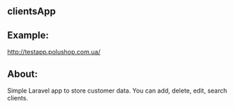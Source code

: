 ## clientsApp

## Example:
http://testapp.polushop.com.ua/

## About:
Simple Laravel app to store customer data.
You can add, delete, edit, search clients.
